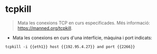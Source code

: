 # tcpkill

> Mata les conexions TCP en curs especificades.
> Més informació: <https://manned.org/tcpkill>.

- Mata les conexions en curs d'una interfície, màquina i port indicats:

`tcpkill -i {{eth1}} host {{192.95.4.27}} and port {{2266}}`
